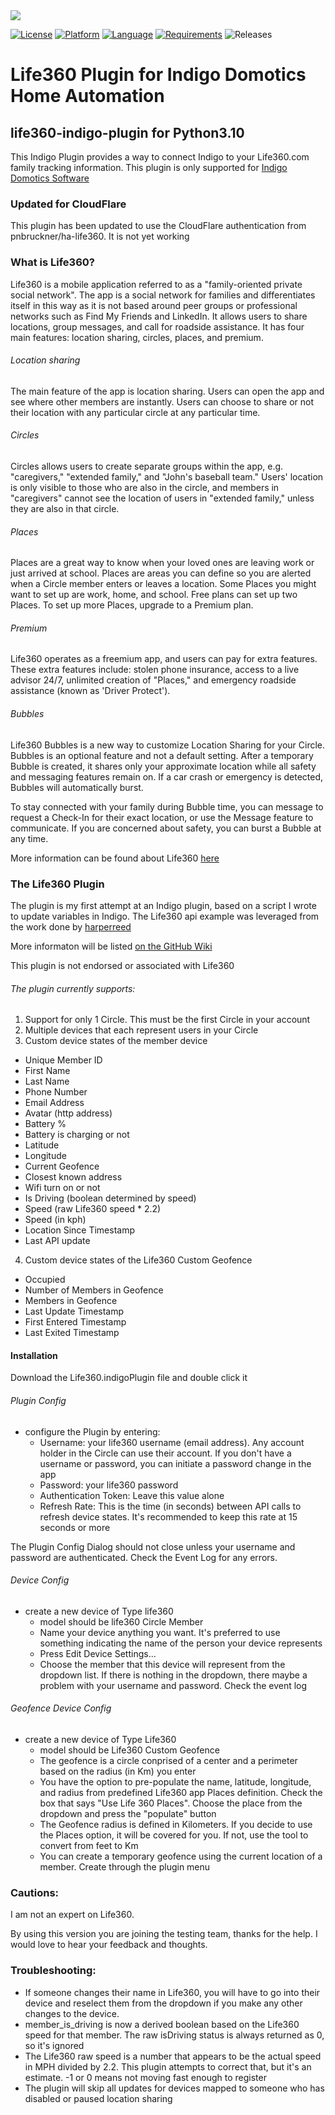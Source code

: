 <img src="https://s2-recruiting.cdn.greenhouse.io/external_greenhouse_job_boards/logos/400/245/300/resized/life360-horizontal-logo-trimmed.png?1558125703" >

[![License](https://img.shields.io/badge/license-MIT-blue.svg?style=flat)](http://mit-license.org)
[![Platform](https://img.shields.io/badge/Platform-Indigo-blueviolet)](https://www.indigodomo.com/) 
[![Language](https://img.shields.io/badge/Language-python%203.10-orange)](https://www.python.org/)
[![Requirements](https://img.shields.io/badge/Requirements-Indigo%20v2022.1%2B-green)](https://www.indigodomo.com/downloads.html)
![Releases](https://img.shields.io/github/release-date/ryanbuckner/life360-plugin?color=red&label=latest%20release)


# Life360 Plugin for Indigo Domotics Home Automation
## life360-indigo-plugin for Python3.10
This Indigo Plugin provides a way to connect Indigo to your Life360.com family tracking information. This plugin is only supported for [Indigo Domotics Software ](http://www.indigodomo.com)

### Updated for CloudFlare
This plugin has been updated to use the CloudFlare authentication from pnbruckner/ha-life360. It is not yet working


### What is Life360?

Life360 is a mobile application referred to as a "family-oriented private social network". The app is a social network for families and differentiates itself in this way as it is not based around peer groups or professional networks such as Find My Friends and LinkedIn. It allows users to share locations, group messages, and call for roadside assistance. It has four main features: location sharing, circles, places, and premium.

###### Location sharing
The main feature of the app is location sharing. Users can open the app and see where other members are instantly. Users can choose to share or not their location with any particular circle at any particular time.

###### Circles
Circles allows users to create separate groups within the app, e.g. "caregivers," "extended family," and "John's baseball team." Users' location is only visible to those who are also in the circle, and members in "caregivers" cannot see the location of users in "extended family," unless they are also in that circle.

###### Places
Places are a great way to know when your loved ones are leaving work or just arrived at school. Places are areas you can define so you are alerted when a Circle member enters or leaves a location. Some Places you might want to set up are work, home, and school. Free plans can set up two Places. To set up more Places, upgrade to a Premium plan.

###### Premium
Life360 operates as a freemium app, and users can pay for extra features. These extra features include: stolen phone insurance, access to a live advisor 24/7, unlimited creation of "Places," and emergency roadside assistance (known as 'Driver Protect').

###### Bubbles
Life360 Bubbles is a new way to customize Location Sharing for your Circle. Bubbles is an optional feature and not a default setting. After a temporary Bubble is created, it shares only your approximate location while all safety and messaging features remain on. If a car crash or emergency is detected, Bubbles will automatically burst.

To stay connected with your family during Bubble time, you can message to request a Check-In for their exact location, or use the Message feature to communicate. If you are concerned about safety, you can burst a Bubble at any time.

More information can be found about Life360 [here](https://www.life360.com/support/popular-questions/)

### The Life360 Plugin

The plugin is my first attempt at an Indigo plugin, based on a script I wrote to update variables in Indigo. The Life360 api example was leveraged from the work done by [harperreed](https://github.com/harperreed/life360-python) 

More informaton will be listed [on the GitHub Wiki](https://github.com/ryanbuckner/life360-plugin/wiki)

This plugin is not endorsed or associated with Life360 

###### The plugin currently supports:

1) Support for only 1 Circle. This must be the first Circle in your account
2) Multiple devices that each represent users in your Circle
3) Custom device states of the member device
  - Unique Member ID 
  - First Name
  - Last Name
  - Phone Number 
  - Email Address
  - Avatar (http address) 
  - Battery % 
  - Battery is charging or not
  - Latitude 
  - Longitude
  - Current Geofence
  - Closest known address 
  - Wifi turn on or not
  - Is Driving (boolean determined by speed)
  - Speed (raw Life360 speed * 2.2)
  - Speed (in kph)
  - Location Since Timestamp
  - Last API update 
4) Custom device states of the Life360 Custom Geofence
  - Occupied
  - Number of Members in Geofence 
  - Members in Geofence
  - Last Update Timestamp
  - First Entered Timestamp
  - Last Exited Timestamp 

#### Installation

Download the Life360.indigoPlugin file and double click it

###### Plugin Config 
- configure the Plugin by entering:
  - Username: your life360 username (email address). Any account holder in the Circle can use their account. If you don't have a username or password, you can initiate a password change in the app 
  - Password: your life360 password
  - Authentication Token: Leave this value alone
  - Refresh Rate: This is the time (in seconds) between API calls to refresh device states. It's recommended to keep this rate at 15 seconds or more

The Plugin Config Dialog should not close unless your username and password are authenticated.  Check the Event Log for any errors. 

###### Device Config 
- create a new device of Type life360
  - model should be life360 Circle Member 
  - Name your device anything you want. It's preferred to use something indicating the name of the person your device represents
  - Press Edit Device Settings... 
  - Choose the member that this device will represent from the dropdown list. If there is nothing in the dropdown, there maybe a problem with your username and password. Check the event log

###### Geofence Device Config 
- create a new device of Type Life360 
  - model should be Life360 Custom Geofence
  - The geofence is a circle conprised of a center and a perimeter based on the radius (in Km) you enter
  - You have the option to pre-populate the name, latitude, longitude, and radius from predefined Life360 app Places definition. Check the box that says "Use Life 360 Places". Choose the place from the dropdown and press the "populate" button
  - The Geofence radius is defined in Kilometers. If you decide to use the Places option, it will be covered for you. If not, use the tool to convert from feet to Km
  - You can create a temporary geofence using the current location of a member. Create through the plugin menu 


### Cautions:

I am not an expert on Life360. 

By using this version you are joining the testing team, thanks for the help.   I would love to hear your feedback and thoughts.

### Troubleshooting:

- If someone changes their name in Life360, you will have to go into their device and reselect them from the dropdown if you make any other changes to the device.
- member_is_driving is now a derived boolean based on the Life360 speed for that member. The raw isDriving status is always returned as 0, so it's ignored
- The Life360 raw speed is a number that appears to be the actual speed in MPH divided by 2.2. This plugin attempts to correct that, but it's an estimate. -1 or 0 means not moving fast enough to register
- The plugin will skip all updates for devices mapped to someone who has disabled or paused location sharing 



